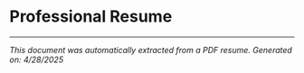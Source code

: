 # Professional Resume

---

*This document was automatically extracted from a PDF resume.*
*Generated on: 4/28/2025*
